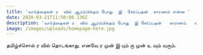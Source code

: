 ```yaml
---
title: 'வார்த்தைகள் ர  வில் ஆரம்பிக்கும் போது  இ  சேர்ப்பதன்  காரணம் என்ன '
date: 2020-03-21T11:50:08.136Z
description: 'வார்த்தைகள் ர  வில் ஆரம்பிக்கும் போது  இ சேர்ப்பதன்   காரணம்   என்ன '
image: /images/uploads/homepage-hero.jpg
---
```

தமிழ்ச்சொல்  ர  வில்  தொடங்காது. எனவே ர  முன் இ  யும்  ரு  முன் உ  வும் வரும்.